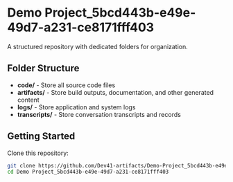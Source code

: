 # Demo Project_5bcd443b-e49e-49d7-a231-ce8171fff403
A structured repository with dedicated folders for organization.

## Folder Structure

- **code/** - Store all source code files
- **artifacts/** - Store build outputs, documentation, and other generated content
- **logs/** - Store application and system logs
- **transcripts/** - Store conversation transcripts and records

## Getting Started

Clone this repository:
```bash
git clone https://github.com/Dev41-artifacts/Demo-Project_5bcd443b-e49e-49d7-a231-ce8171fff403
cd Demo Project_5bcd443b-e49e-49d7-a231-ce8171fff403
```
